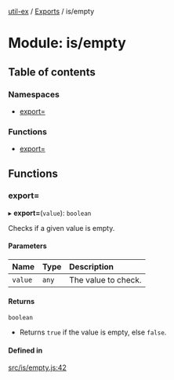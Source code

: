 [util-ex](../README.md) / [Exports](../modules.md) / is/empty

# Module: is/empty

## Table of contents

### Namespaces

- [export&#x3D;](is_empty.export_.md)

### Functions

- [export&#x3D;](is_empty.md#export&#x3D;)

## Functions

### export&#x3D;

▸ **export=**(`value`): `boolean`

Checks if a given value is empty.

#### Parameters

| Name | Type | Description |
| :------ | :------ | :------ |
| `value` | `any` | The value to check. |

#### Returns

`boolean`

- Returns `true` if the value is empty, else `false`.

#### Defined in

[src/is/empty.js:42](https://github.com/snowyu/util-ex.js/blob/10dfb41/src/is/empty.js#L42)

